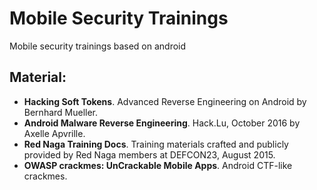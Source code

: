 # Mobile Security Trainings
Mobile security trainings based on android

## Material:

- **Hacking Soft Tokens**. Advanced Reverse Engineering
on Android by Bernhard Mueller.
- **Android Malware Reverse Engineering**. Hack.Lu, October 2016 by Axelle Apvrille.
- **Red Naga Training Docs**. Training materials crafted and publicly provided by Red Naga members  at DEFCON23, August 2015.
- **OWASP crackmes: UnCrackable Mobile Apps**. Android CTF-like crackmes.
